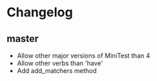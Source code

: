 # Changelog

## master

* Allow other major versions of MiniTest than 4
* Allow other verbs than 'have'
* Add add_matchers method
